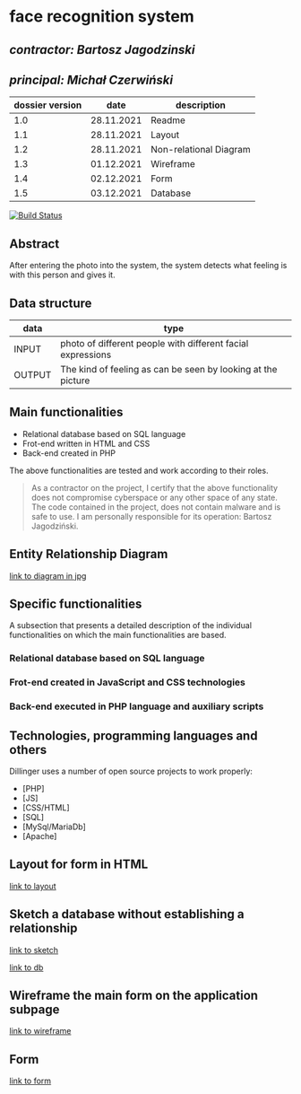 # face recognition system

## _contractor: Bartosz Jagodzinski_
## _principal: Michał Czerwiński_


| dossier version | date | description |
| ------ | ------ | ------ |
| 1.0 | 28.11.2021 | Readme |
| 1.1 | 28.11.2021 | Layout |
| 1.2 | 28.11.2021 | Non-relational Diagram |
| 1.3 | 01.12.2021 | Wireframe |
| 1.4 | 02.12.2021 | Form |
| 1.5 | 03.12.2021 | Database |


[![Build Status](https://travis-ci.org/joemccann/dillinger.svg?branch=master)](https://travis-ci.org/joemccann/dillinger)

## Abstract 
After entering the photo into the system, the system detects what feeling is with this person and gives it.

## Data structure

| data | type |
| ------ | ------ |
| INPUT | photo of different people with different facial expressions |
| OUTPUT | The kind of feeling as can be seen by looking at the picture |

## Main functionalities

+ Relational database based on SQL language
+ Frot-end written in HTML and CSS
+ Back-end created in PHP

The above functionalities are tested and work according to their roles.

> As a contractor on the project, I certify that the above functionality 
> does not compromise cyberspace or any other space of any state. 
> The code contained in the project, does not contain malware and is safe to use. 
> I am personally responsible for its operation: Bartosz Jagodziński.

## Entity Relationship Diagram

[link to diagram in jpg][erd]

## Specific functionalities

A subsection that presents a detailed description of the individual functionalities on which the main functionalities are based.

### Relational database based on SQL language

### Frot-end created in JavaScript and CSS technologies

### Back-end executed in PHP language and auxiliary scripts

## Technologies, programming languages and others

Dillinger uses a number of open source projects to work properly:

- [PHP]
- [JS]
- [CSS/HTML]
- [SQL]
- [MySql/MariaDb]
- [Apache]

 [erd]: <https://github.com/Michal3456/example_project/blob/main/sprites/Untitled%20Diagram.jpg>
 
 ## Layout for form in HTML

[link to layout][form]

[form]: <https://github.com/Michal3456/4cti/blob/main/5/sprites/layout.png>

 ## Sketch a database without establishing a relationship
 
[link to sketch][sketch]

[sketch]: <https://github.com/Michal3456/4cti/blob/main/5/sprites/sketch.png>

[link to db][dba]

[dba]: <https://github.com/Michal3456/4cti/blob/main/5/database/faces.sql>

## Wireframe the main form on the application subpage

[link to wireframe][wireframe]

[wireframe]: <https://github.com/Michal3456/4cti/blob/main/5/sprites/wireframe.png>

## Form

[link to form][form1]

[form1]: <https://github.com/Michal3456/4cti/blob/main/5/main/form.html>
